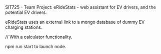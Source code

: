 <!-- eRideStats -->
SIT725 - Team Project: eRideStats - web assistant for EV drivers, and the potential EV drivers.

eRideStats uses an external link to a mongo database of dummy EV charging stations. 

// With a calculator functionality.

npm run start to launch node.
